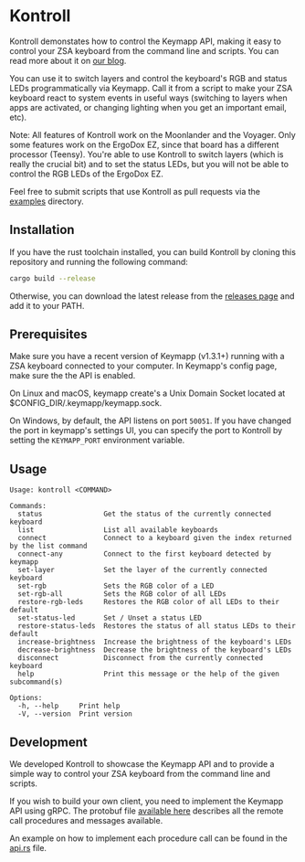 # Kontroll
Kontroll demonstates how to control the Keymapp API, making it easy to control your ZSA keyboard from the command line and scripts. You can read more about it on [our blog](https://blog.zsa.io/introducing-kontroll/).

You can use it to switch layers and control the keyboard's RGB and status LEDs programmatically via Keymapp. Call it from a script to make your ZSA keyboard react to system events in useful ways (switching to layers when apps are activated, or changing lighting when you get an important email, etc).

Note: All features of Kontroll work on the Moonlander and the Voyager. Only some features work on the ErgoDox EZ, since that board has a different processor (Teensy). You're able to use Kontroll to switch layers (which is really the crucial bit) and to set the status LEDs, but you will not be able to control the RGB LEDs of the ErgoDox EZ.

Feel free to submit scripts that use Kontroll as pull requests via the [examples](examples/) directory.

## Installation
If you have the rust toolchain installed, you can build Kontroll by cloning this repository and running the following command:
```bash
cargo build --release
```
Otherwise, you can download the latest release from the [releases page](https://github.com/zsa/kontroll/releases) and add it to your PATH.

## Prerequisites
Make sure you have a recent version of Keymapp (v1.3.1+) running with a ZSA keyboard connected to your computer. In Keymapp's config page, make sure the the API is enabled.

On Linux and macOS, keymapp create's a Unix Domain Socket located at $CONFIG_DIR/.keymapp/keymapp.sock.

On Windows, by default, the API listens on port `50051`. If you have changed the port in keymapp's settings UI, you can specify the port to Kontroll by setting the `KEYMAPP_PORT` environment variable.

## Usage
```
Usage: kontroll <COMMAND>

Commands:
  status               Get the status of the currently connected keyboard
  list                 List all available keyboards
  connect              Connect to a keyboard given the index returned by the list command
  connect-any          Connect to the first keyboard detected by keymapp
  set-layer            Set the layer of the currently connected keyboard
  set-rgb              Sets the RGB color of a LED
  set-rgb-all          Sets the RGB color of all LEDs
  restore-rgb-leds     Restores the RGB color of all LEDs to their default
  set-status-led       Set / Unset a status LED
  restore-status-leds  Restores the status of all status LEDs to their default
  increase-brightness  Increase the brightness of the keyboard's LEDs
  decrease-brightness  Decrease the brightness of the keyboard's LEDs
  disconnect           Disconnect from the currently connected keyboard
  help                 Print this message or the help of the given subcommand(s)

Options:
  -h, --help     Print help
  -V, --version  Print version
```

## Development
We developed Kontroll to showcase the Keymapp API and to provide a simple way to control your ZSA keyboard from the command line and scripts.

If you wish to build your own client, you need to implement the Keymapp API using gRPC. The protobuf file [available here](proto/keymapp.proto) describes all the remote call procedures and messages available.

An example on how to implement each procedure call can be found in the [api.rs](src/api.rs) file.
